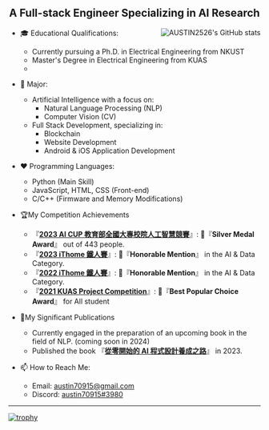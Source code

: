<h2 align="center">A Full-stack Engineer Specializing in AI Research</h2>
<img src="https://github-readme-stats.vercel.app/api?username=AUSTIN2526&show_icons=true" alt="AUSTIN2526's GitHub stats" align="right">

* 🎓 Educational Qualifications:
  * Currently pursuing a Ph.D. in Electrical Engineering from NKUST
  * Master's Degree in Electrical Engineering from KUAS
  * 
* 🔭 Major:
  * Artificial Intelligence with a focus on:
    * Natural Language Processing (NLP)
    * Computer Vision (CV)
  * Full Stack Development, specializing in:
    * Blockchain
    * Website Development
    * Android & iOS Application Development

* ❤ Programming Languages:
  * Python (Main Skill)
  * JavaScript, HTML, CSS (Front-end)
  * C/C++ (Firmware and Memory Modifications)
* 🏆My Competition Achievements
  *  『[**2023 AI CUP 教育部全國大專校院人工智慧競賽**](https://github.com/AUSTIN2526/DE-ID-AI-CUP-Trainer)』: 🥈『**Silver Medal Award**』 out of 443 people.  
  * 『[**2023 iThome 鐵人賽**](https://github.com/AUSTIN2526/iThome2023-learn-NLP-in-30-days)』: 🥉『**Honorable Mention**』 in the AI & Data Category.  
  * 『[**2022 iThome 鐵人賽**](https://github.com/AUSTIN2526/learn-AI-in-30-days)』: 🥉『**Honorable Mention**』 in the AI & Data Category.  
  * 『[**2021 KUAS Project Competition**](https://drive.google.com/file/d/1OVx8kAPhA2qmwKehwz3nIYKn-xI6IpSq/view?usp=drive_link)』: 🎊『**Best Popular Choice Award**』 for All student
*  📓My Significant Publications
    * Currently engaged in the preparation of an upcoming book in the field of NLP. (coming soon in 2024)  
    * Published the book 『[**從零開始的 AI 程式設計養成之路**](https://github.com/AUSTIN2526/learn-AI-in-30-days-book-version)』 in 2023.
    
* 📫 How to Reach Me:
  * Email: austin70915@gmail.com
  * Discord: [austin70915#3980](https://discordapp.com/users/austin#3980)
---
[![trophy](https://github-profile-trophy.vercel.app/?username=AUSTIN2526&&column=-1)](https://github.com/ryo-ma/github-profile-trophy)



